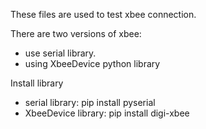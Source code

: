 These files are used to test xbee connection.

There are two versions of xbee:
* use serial library.
* using XbeeDevice python library

Install library
* serial library:
pip install pyserial
* XbeeDevice library:
pip install digi-xbee

